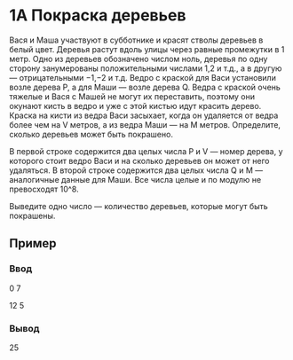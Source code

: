 # 1А Покраска деревьев

Вася и Маша участвуют в субботнике и красят стволы деревьев в белый цвет. Деревья растут вдоль улицы через равные промежутки в 1 метр. Одно из деревьев обозначено числом ноль, деревья по одну сторону занумерованы положительными числами 1,2 и т.д., а в другую — отрицательными −1,−2 и т.д. Ведро с краской для Васи установили возле дерева P, а для Маши — возле дерева Q. Ведра с краской очень тяжелые и Вася с Машей не могут их переставить, поэтому они окунают кисть в ведро и уже с этой кистью идут красить дерево. Краска на кисти из ведра Васи засыхает, когда он удаляется от ведра более чем на V метров, а из ведра Маши — на  M метров. Определите, сколько деревьев может быть покрашено.


В первой строке содержится два целых числа P и V — номер дерева, у которого стоит ведро Васи и на сколько деревьев он может от него удаляться. В второй строке содержится два целых числа Q и M — аналогичные данные для Маши. Все числа целые и по модулю не превосходят 10^8.


Выведите одно число — количество деревьев, которые могут быть покрашены.

## Пример

### Ввод

0 7

12 5

### Вывод

25

